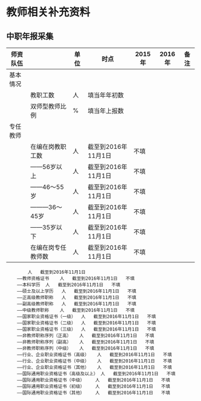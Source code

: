 # 教师相关补充资料

## 中职年报采集



|师资队伍| |单位|时点|2015年|2016年| 备注|
|-- | --|-- | -- |--|--|--|
|基本情况 |  |   | | | | |
| | 教职工数|人|填当年年初数| | | | 
| | 双师型教师比例|%|填当年上报数| | | | 
|专任教师 |  |   | | | | |
| | 在编在岗教职工数|人|截至到2016年11月1日| 不填| | | 
| | ——56岁以上|人|截至到2016年11月1日|不填 | | | 
| | ——46～55岁|人|截至到2016年11月1日|不填 | | | 
| | ———36～45岁|人|截至到2016年11月1日|不填 | | | 
| | ——35岁以下|人|截至到2016年11月1日|不填 | | | 
| | 在编在岗专任教师数|人|截至到2016年11月1日|不填 | | | 


			人	截至到2016年11月1日		
		——教师资格证书	人	截至到2016年11月1日	不填	
		——本科学历	人	截至到2016年11月1日	不填	
		——硕士及以上学历	人	截至到2016年11月1日	不填	
		——正高级教师职称	人	截至到2016年11月1日	不填	
		——副高级教师职称	人	截至到2016年11月1日	不填	
		——中级教师职称	人	截至到2016年11月1日	不填	
		——国家职业资格证书（一级）	人	截至到2016年11月1日	不填	
		——国家职业资格证书（二级）	人	截至到2016年11月1日	不填	
		——国家职业资格证书（三级）	人	截至到2016年11月1日	不填	
		——非教师职称序列（正高）	人	截至到2016年11月1日	不填	
		——非教师职称序列（副高）	人	截至到2016年11月1日	不填	
		——非教师职称序列（中级）	人	截至到2016年11月1日	不填	
		——行业、企业职业资格证书（高级）	人	截至到2016年11月1日	不填	
		——行业、企业职业资格证书（中级）	人	截至到2016年11月1日	不填	
		——行业、企业职业资格证书（其他）	人	截至到2016年11月1日	不填	
		——国际通用职业资格证书（高级及以上）	人	截至到2016年11月1日	不填	
		——国际通用职业资格证书（中级）	人	截至到2016年11月1日	不填	
		——国际通用职业资格证书（初级）	人	截至到2016年11月1日	不填	
		——国际通用职业资格证书（其他）	人	截至到2016年11月1日	不填